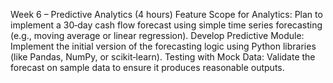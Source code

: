 

Week 6 – Predictive Analytics (4 hours)
Feature Scope for Analytics:
Plan to implement a 30‑day cash flow forecast using simple time series forecasting (e.g., moving average or linear regression).
Develop Predictive Module:
Implement the initial version of the forecasting logic using Python libraries (like Pandas, NumPy, or scikit‑learn).
Testing with Mock Data:
Validate the forecast on sample data to ensure it produces reasonable outputs.

